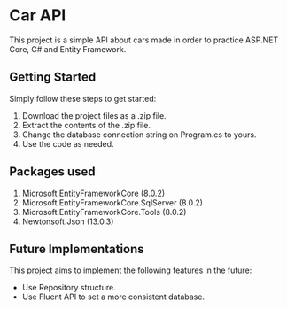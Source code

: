 # Car API

This project is a simple API about cars made in order to practice ASP.NET Core, C# and Entity Framework.

## Getting Started

Simply follow these steps to get started:

1. Download the project files as a .zip file.
2. Extract the contents of the .zip file.
3. Change the database connection string on Program.cs to yours.
4. Use the code as needed.

## Packages used

1. Microsoft.EntityFrameworkCore (8.0.2)
2. Microsoft.EntityFrameworkCore.SqlServer (8.0.2)
3. Microsoft.EntityFrameworkCore.Tools (8.0.2)
4. Newtonsoft.Json (13.0.3)


## Future Implementations

This project aims to implement the following features in the future:

- Use Repository structure.
- Use Fluent API to set a more consistent database.

